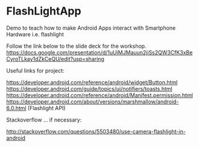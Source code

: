 # FlashLightApp
Demo to teach how to make Android Apps interact with Smartphone Hardware i.e. flashlight

Follow the link below to the slide deck for the workshop.
https://docs.google.com/presentation/d/1uUiMJMauun2jiSs2QW3CfK3xBeCyroTLkay1dZkCeQU/edit?usp=sharing

Useful links for project:

https://developer.android.com/reference/android/widget/Button.html
https://developer.android.com/guide/topics/ui/notifiers/toasts.html
https://developer.android.com/reference/android/Manifest.permission.html
https://developer.android.com/about/versions/marshmallow/android-6.0.html (Flashlight API)

Stackoverflow ... if necessary:

http://stackoverflow.com/questions/5503480/use-camera-flashlight-in-android